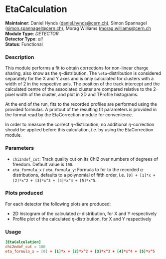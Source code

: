 # EtaCalculation
**Maintainer**: Daniel Hynds (<daniel.hynds@cern.ch>), Simon Spannagel (<simon.spannagel@cern.ch>), Morag Williams (<morag.williams@cern.ch>
**Module Type**: *DETECTOR*  
**Detector Type**: *all*  
**Status**: Functional

### Description
This module performs a fit to obtain corrections for non-linear charge sharing, also know as the $`\eta`$-distribution. 
The `\eta`-distribution is considered separately for the X and Y axes and is only calculated for clusters with a width of 2 in the respective axis.
The position of the track intercept and the calculated centre of the associated cluster are compared relative to the 2-pixel width of the cluster, and plot in 2D and TProfile histograms.

At the end of the run, fits to the recorded profiles are performed using the provided formulas. 
A printout of the resulting fit parameters is provided in the format read by the EtaCorrection module for convenience.

In order to measure the correct $`\eta`$-distribution, no additional $`\eta`$-correction should be applied before this calculation, i.e. by using the EtaCorrection module.

### Parameters
* `chi2ndof_cut`: Track quality cut on its Chi2 over numbers of degrees of freedom. Default value is `100`.
* `eta_formula_x` / `eta_formula_y`: Formula to for to the recorded $`\eta`$-distributions, defaults to a polynomial of fifth order, i.e. `[0] + [1]*x + [2]*x^2 + [3]*x^3 + [4]*x^4 + [5]*x^5`.

### Plots produced
For each detector the following plots are produced:

* 2D histogram of the calculated $`\eta`$-distribution, for X and Y respectively
* Profile plot of the calculated $`\eta`$-distribution, for X and Y respectively

### Usage
```toml
[EtaCalculation]
chi2ndof_cut = 100
eta_formula_x = [0] + [1]*x + [2]*x^2 + [3]*x^3 + [4]*x^4 + [5]*x^5
```
